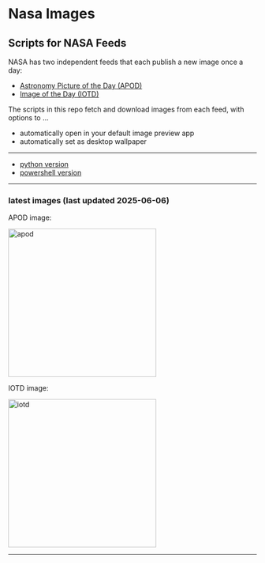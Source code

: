 # Nasa Images

## Scripts for NASA Feeds

NASA has two independent feeds that each publish a new image once a day:

- [Astronomy Picture of the Day (APOD)](https://apod.nasa.gov/apod/)
- [Image of the Day (IOTD)](https://www.nasa.gov/image-of-the-day/)

The scripts in this repo fetch and download images from each feed, with options to ...

- automatically open in your default image preview app
- automatically set as desktop wallpaper

---

- [python version](./python/README.md)
- [powershell version](./powershell/README.md)

---

### latest images (last updated 2025-06-06)

APOD image:

<a href="https://apod.nasa.gov/apod/image/2506/NGC-6302-LRGB-Ha-OIII.jpg"><img alt="apod" src="https://apod.nasa.gov/apod/image/2506/NGC-6302-LRGB-Ha-OIII.jpg" height="300" /></a>

IOTD image:

<a href="https://www.nasa.gov/wp-content/uploads/2025/06/potw2519a.jpg"><img alt="iotd" src="https://www.nasa.gov/wp-content/uploads/2025/06/potw2519a.jpg" height="300" /></a>

---
